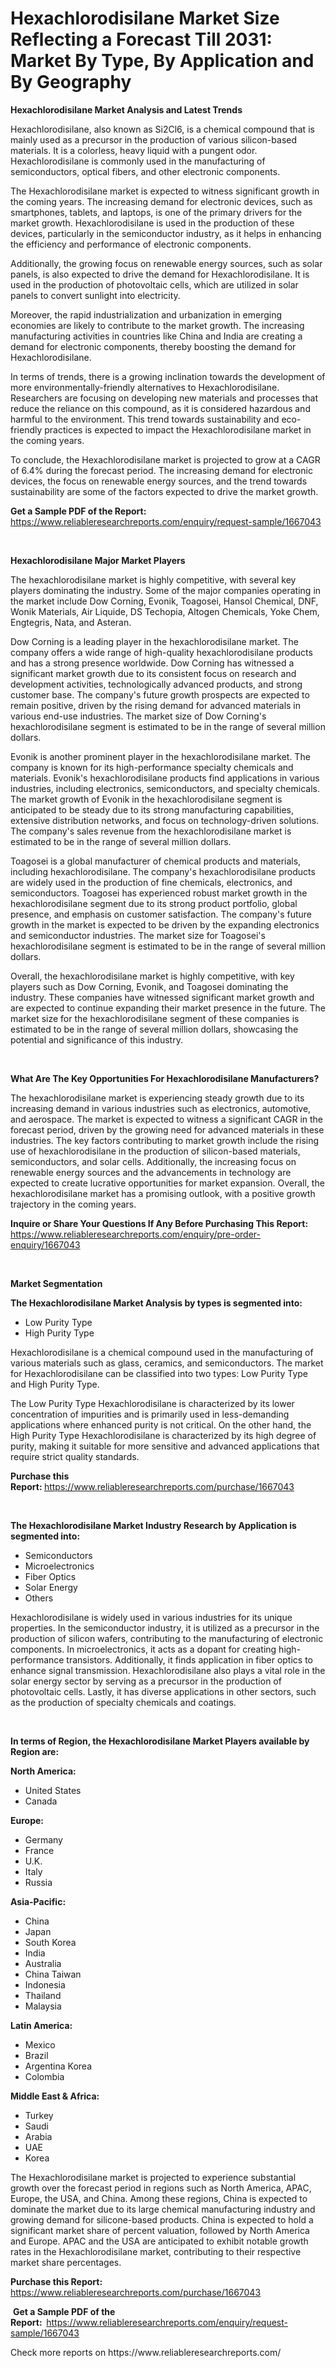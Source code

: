 <p><h1>Hexachlorodisilane Market Size Reflecting a Forecast Till 2031: Market By Type, By Application and By Geography</h1></p><p><strong>Hexachlorodisilane Market Analysis and Latest Trends</strong></p>
<p><p>Hexachlorodisilane, also known as Si2Cl6, is a chemical compound that is mainly used as a precursor in the production of various silicon-based materials. It is a colorless, heavy liquid with a pungent odor. Hexachlorodisilane is commonly used in the manufacturing of semiconductors, optical fibers, and other electronic components.</p><p>The Hexachlorodisilane market is expected to witness significant growth in the coming years. The increasing demand for electronic devices, such as smartphones, tablets, and laptops, is one of the primary drivers for the market growth. Hexachlorodisilane is used in the production of these devices, particularly in the semiconductor industry, as it helps in enhancing the efficiency and performance of electronic components.</p><p>Additionally, the growing focus on renewable energy sources, such as solar panels, is also expected to drive the demand for Hexachlorodisilane. It is used in the production of photovoltaic cells, which are utilized in solar panels to convert sunlight into electricity.</p><p>Moreover, the rapid industrialization and urbanization in emerging economies are likely to contribute to the market growth. The increasing manufacturing activities in countries like China and India are creating a demand for electronic components, thereby boosting the demand for Hexachlorodisilane.</p><p>In terms of trends, there is a growing inclination towards the development of more environmentally-friendly alternatives to Hexachlorodisilane. Researchers are focusing on developing new materials and processes that reduce the reliance on this compound, as it is considered hazardous and harmful to the environment. This trend towards sustainability and eco-friendly practices is expected to impact the Hexachlorodisilane market in the coming years.</p><p>To conclude, the Hexachlorodisilane market is projected to grow at a CAGR of 6.4% during the forecast period. The increasing demand for electronic devices, the focus on renewable energy sources, and the trend towards sustainability are some of the factors expected to drive the market growth.</p></p>
<p><strong>Get a Sample PDF of the Report:&nbsp;</strong> <a href="https://www.reliableresearchreports.com/enquiry/request-sample/1667043">https://www.reliableresearchreports.com/enquiry/request-sample/1667043</a></p>
<p>&nbsp;</p>
<p><strong>Hexachlorodisilane Major Market Players</strong></p>
<p><p>The hexachlorodisilane market is highly competitive, with several key players dominating the industry. Some of the major companies operating in the market include Dow Corning, Evonik, Toagosei, Hansol Chemical, DNF, Wonik Materials, Air Liquide, DS Techopia, Altogen Chemicals, Yoke Chem, Engtegris, Nata, and Asteran.</p><p>Dow Corning is a leading player in the hexachlorodisilane market. The company offers a wide range of high-quality hexachlorodisilane products and has a strong presence worldwide. Dow Corning has witnessed a significant market growth due to its consistent focus on research and development activities, technologically advanced products, and strong customer base. The company's future growth prospects are expected to remain positive, driven by the rising demand for advanced materials in various end-use industries. The market size of Dow Corning's hexachlorodisilane segment is estimated to be in the range of several million dollars.</p><p>Evonik is another prominent player in the hexachlorodisilane market. The company is known for its high-performance specialty chemicals and materials. Evonik's hexachlorodisilane products find applications in various industries, including electronics, semiconductors, and specialty chemicals. The market growth of Evonik in the hexachlorodisilane segment is anticipated to be steady due to its strong manufacturing capabilities, extensive distribution networks, and focus on technology-driven solutions. The company's sales revenue from the hexachlorodisilane market is estimated to be in the range of several million dollars.</p><p>Toagosei is a global manufacturer of chemical products and materials, including hexachlorodisilane. The company's hexachlorodisilane products are widely used in the production of fine chemicals, electronics, and semiconductors. Toagosei has experienced robust market growth in the hexachlorodisilane segment due to its strong product portfolio, global presence, and emphasis on customer satisfaction. The company's future growth in the market is expected to be driven by the expanding electronics and semiconductor industries. The market size for Toagosei's hexachlorodisilane segment is estimated to be in the range of several million dollars.</p><p>Overall, the hexachlorodisilane market is highly competitive, with key players such as Dow Corning, Evonik, and Toagosei dominating the industry. These companies have witnessed significant market growth and are expected to continue expanding their market presence in the future. The market size for the hexachlorodisilane segment of these companies is estimated to be in the range of several million dollars, showcasing the potential and significance of this industry.</p></p>
<p>&nbsp;</p>
<p><strong>What Are The Key Opportunities For Hexachlorodisilane Manufacturers?</strong></p>
<p><p>The hexachlorodisilane market is experiencing steady growth due to its increasing demand in various industries such as electronics, automotive, and aerospace. The market is expected to witness a significant CAGR in the forecast period, driven by the growing need for advanced materials in these industries. The key factors contributing to market growth include the rising use of hexachlorodisilane in the production of silicon-based materials, semiconductors, and solar cells. Additionally, the increasing focus on renewable energy sources and the advancements in technology are expected to create lucrative opportunities for market expansion. Overall, the hexachlorodisilane market has a promising outlook, with a positive growth trajectory in the coming years.</p></p>
<p><strong>Inquire or Share Your Questions If Any Before Purchasing This Report:</strong> <a href="https://www.reliableresearchreports.com/enquiry/pre-order-enquiry/1667043">https://www.reliableresearchreports.com/enquiry/pre-order-enquiry/1667043</a></p>
<p>&nbsp;</p>
<p><strong>Market Segmentation</strong></p>
<p><strong>The Hexachlorodisilane Market Analysis by types is segmented into:</strong></p>
<p><ul><li>Low Purity Type</li><li>High Purity Type</li></ul></p>
<p><p>Hexachlorodisilane is a chemical compound used in the manufacturing of various materials such as glass, ceramics, and semiconductors. The market for Hexachlorodisilane can be classified into two types: Low Purity Type and High Purity Type. </p><p>The Low Purity Type Hexachlorodisilane is characterized by its lower concentration of impurities and is primarily used in less-demanding applications where enhanced purity is not critical. On the other hand, the High Purity Type Hexachlorodisilane is characterized by its high degree of purity, making it suitable for more sensitive and advanced applications that require strict quality standards.</p></p>
<p><strong>Purchase this Report:&nbsp;</strong><a href="https://www.reliableresearchreports.com/purchase/1667043">https://www.reliableresearchreports.com/purchase/1667043</a></p>
<p>&nbsp;</p>
<p><strong>The Hexachlorodisilane Market Industry Research by Application is segmented into:</strong></p>
<p><ul><li>Semiconductors</li><li>Microelectronics</li><li>Fiber Optics</li><li>Solar Energy</li><li>Others</li></ul></p>
<p><p>Hexachlorodisilane is widely used in various industries for its unique properties. In the semiconductor industry, it is utilized as a precursor in the production of silicon wafers, contributing to the manufacturing of electronic components. In microelectronics, it acts as a dopant for creating high-performance transistors. Additionally, it finds application in fiber optics to enhance signal transmission. Hexachlorodisilane also plays a vital role in the solar energy sector by serving as a precursor in the production of photovoltaic cells. Lastly, it has diverse applications in other sectors, such as the production of specialty chemicals and coatings.</p></p>
<p>&nbsp;</p>
<p><strong>In terms of Region, the Hexachlorodisilane Market Players available by Region are:</strong></p>
<p>
    <p> <strong> North America: </strong>
        <ul>
            <li>United States</li>
            <li>Canada</li>
        </ul>
        </p> 
    <p> <strong> Europe: </strong>
        <ul>
            <li>Germany</li>
            <li>France</li>
            <li>U.K.</li>
            <li>Italy</li>
            <li>Russia</li>
        </ul>
        </p> 
    <p> <strong> Asia-Pacific: </strong>
        <ul>
            <li>China</li>
            <li>Japan</li>
            <li>South Korea</li>
            <li>India</li>
            <li>Australia</li>
            <li>China Taiwan</li>
            <li>Indonesia</li>
            <li>Thailand</li>
            <li>Malaysia</li>
        </ul>
        </p> 
    <p> <strong> Latin America: </strong>
        <ul>
            <li>Mexico</li>
            <li>Brazil</li>
            <li>Argentina Korea</li>
            <li>Colombia</li>
        </ul>
        </p> 
    <p> <strong> Middle East & Africa: </strong>
        <ul>
            <li>Turkey</li>
            <li>Saudi</li>
            <li>Arabia</li>
            <li>UAE</li>
            <li>Korea</li>
        </ul>
    </p>
    </p>
<p><p>The Hexachlorodisilane market is projected to experience substantial growth over the forecast period in regions such as North America, APAC, Europe, the USA, and China. Among these regions, China is expected to dominate the market due to its large chemical manufacturing industry and growing demand for silicone-based products. China is expected to hold a significant market share of percent valuation, followed by North America and Europe. APAC and the USA are anticipated to exhibit notable growth rates in the Hexachlorodisilane market, contributing to their respective market share percentages.</p></p>
<p><strong>Purchase this Report: </strong><a href="https://www.reliableresearchreports.com/purchase/1667043">https://www.reliableresearchreports.com/purchase/1667043</a></p>
<p>&nbsp;<strong>Get a Sample PDF of the Report:&nbsp;&nbsp;</strong><a href="https://www.reliableresearchreports.com/enquiry/request-sample/1667043">https://www.reliableresearchreports.com/enquiry/request-sample/1667043</a></p>
<p><strong></strong></p>
<p>Check more reports on https://www.reliableresearchreports.com/</p>